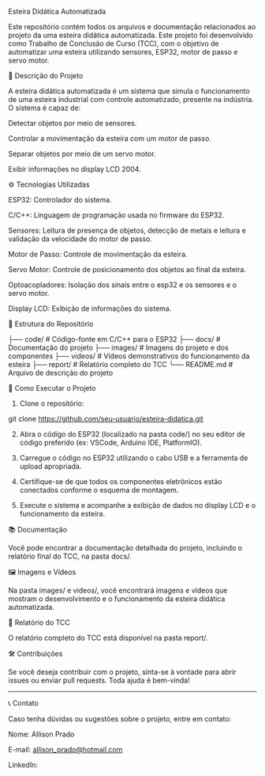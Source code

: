Esteira Didática Automatizada

Este repositório contém todos os arquivos e documentação relacionados ao projeto da uma esteira didática automatizada. Este projeto foi desenvolvido como Trabalho de Conclusão de Curso (TCC), com o objetivo de automatizar uma esteira utilizando sensores, ESP32, motor de passo e servo motor.

📜 Descrição do Projeto

A esteira didática automatizada é um sistema que simula o funcionamento de uma esteira industrial com controle automatizado, presente na indústria. O sistema é capaz de:

Detectar objetos por meio de sensores.

Controlar a movimentação da esteira com um motor de passo.

Separar objetos por meio de um servo motor.

Exibir informações no display LCD 2004.

⚙️ Tecnologias Utilizadas

ESP32: Controlador do sistema.

C/C++: Linguagem de programação usada no firmware do ESP32.

Sensores: Leitura de presença de objetos, detecção de metais e leitura e validação da velocidade do motor de passo.

Motor de Passo: Controle de movimentação da esteira.

Servo Motor: Controle de posicionamento dos objetos ao final da esteira.

Optoacopladores: Isolação dos sinais entre o esp32 e os sensores e o servo motor.

Display LCD: Exibição de informações do sistema.


📂 Estrutura do Repositório

├── code/                # Código-fonte em C/C++ para o ESP32
├── docs/                # Documentação do projeto
├── images/              # Imagens do projeto e dos componentes
├── videos/              # Vídeos demonstrativos do funcionamento da esteira
├── report/              # Relatório completo do TCC
└── README.md            # Arquivo de descrição do projeto

🚀 Como Executar o Projeto

1. Clone o repositório:

git clone https://github.com/seu-usuario/esteira-didatica.git


2. Abra o código do ESP32 (localizado na pasta code/) no seu editor de código preferido (ex: VSCode, Arduino IDE, PlatformIO).


3. Carregue o código no ESP32 utilizando o cabo USB e a ferramenta de upload apropriada.


4. Certifique-se de que todos os componentes eletrônicos estão conectados conforme o esquema de montagem.


5. Execute o sistema e acompanhe a exibição de dados no display LCD e o funcionamento da esteira.



📚 Documentação

Você pode encontrar a documentação detalhada do projeto, incluindo o relatório final do TCC, na pasta docs/.

🖼️ Imagens e Vídeos

Na pasta images/ e videos/, você encontrará imagens e vídeos que mostram o desenvolvimento e o funcionamento da esteira didática automatizada.

📄 Relatório do TCC

O relatório completo do TCC está disponível na pasta report/.

🛠️ Contribuições

Se você deseja contribuir com o projeto, sinta-se à vontade para abrir issues ou enviar pull requests. Toda ajuda é bem-vinda!


---

📞 Contato

Caso tenha dúvidas ou sugestões sobre o projeto, entre em contato:

Nome: Allison Prado 

E-mail: allison_prado@hotmail.com 

LinkedIn: 
